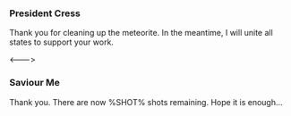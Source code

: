 ### President Cress

Thank you for cleaning up the meteorite. In the meantime, I will unite all states to support your work.

<--->

### Saviour Me

<!-- AVATAR_ALIGN_RIGHT -->

Thank you. There are now %SHOT% shots remaining. Hope it is enough...
